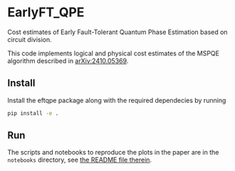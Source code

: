 # EarlyFT_QPE
Cost estimates of Early Fault-Tolerant Quantum Phase Estimation based on circuit division.

This code implements logical and physical cost estimates of the MSPQE algorithm described in [arXiv:2410.05369](https://arxiv.org/abs/2410.05369).


## Install
Install the eftqpe package along with the required dependecies by running
```bash
pip install -e .
```

## Run
The scripts and notebooks to reproduce the plots in the paper are in the `notebooks` directory,
see [the README file therein](notebooks/README.md).
